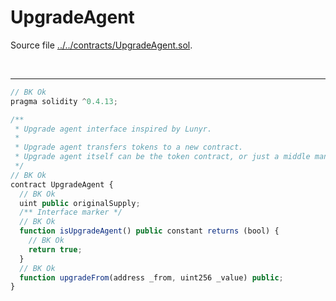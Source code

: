 # UpgradeAgent

Source file [../../contracts/UpgradeAgent.sol](../../contracts/UpgradeAgent.sol).

<br />

<hr />

```javascript
// BK Ok
pragma solidity ^0.4.13;

/**
 * Upgrade agent interface inspired by Lunyr.
 *
 * Upgrade agent transfers tokens to a new contract.
 * Upgrade agent itself can be the token contract, or just a middle man contract doing the heavy lifting.
 */
// BK Ok
contract UpgradeAgent {
  // BK Ok
  uint public originalSupply;
  /** Interface marker */
  // BK Ok
  function isUpgradeAgent() public constant returns (bool) {
    // BK Ok
    return true;
  }
  // BK Ok
  function upgradeFrom(address _from, uint256 _value) public;
}

```
